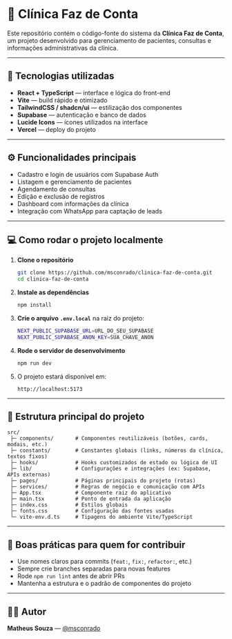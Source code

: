 # 🏥 Clínica Faz de Conta

Este repositório contém o código-fonte do sistema da **Clínica Faz de Conta**, um projeto desenvolvido para gerenciamento de pacientes, consultas e informações administrativas da clínica.

---

## 🚀 Tecnologias utilizadas
- **React + TypeScript** — interface e lógica do front-end  
- **Vite** — build rápido e otimizado  
- **TailwindCSS / shadcn/ui** — estilização dos componentes  
- **Supabase** — autenticação e banco de dados  
- **Lucide Icons** — ícones utilizados na interface  
- **Vercel** — deploy do projeto  

---

## ⚙️ Funcionalidades principais
- Cadastro e login de usuários com Supabase Auth  
- Listagem e gerenciamento de pacientes  
- Agendamento de consultas  
- Edição e exclusão de registros  
- Dashboard com informações da clínica  
- Integração com WhatsApp para captação de leads  

---

## 💻 Como rodar o projeto localmente

1. **Clone o repositório**
   ```bash
   git clone https://github.com/msconrado/clinica-faz-de-conta.git
   cd clinica-faz-de-conta
   ```

2. **Instale as dependências**
   ```bash
   npm install
   ```

3. **Crie o arquivo `.env.local`** na raiz do projeto:
   ```bash
   NEXT_PUBLIC_SUPABASE_URL=URL_DO_SEU_SUPABASE
   NEXT_PUBLIC_SUPABASE_ANON_KEY=SUA_CHAVE_ANON
   ```

4. **Rode o servidor de desenvolvimento**
   ```bash
   npm run dev
   ```

5. O projeto estará disponível em:
   ```
   http://localhost:5173
   ```

---

## 📁 Estrutura principal do projeto
```
src/
 ├─ components/       # Componentes reutilizáveis (botões, cards, modais, etc.)
 ├─ constants/        # Constantes globais (links, números da clínica, textos fixos)
 ├─ hooks/            # Hooks customizados de estado ou lógica de UI
 ├─ lib/              # Configurações e integrações (ex: Supabase, APIs externas)
 ├─ pages/            # Páginas principais do projeto (rotas)
 ├─ services/         # Regras de negócio e comunicação com APIs
 ├─ App.tsx           # Componente raiz do aplicativo
 ├─ main.tsx          # Ponto de entrada da aplicação
 ├─ index.css         # Estilos globais
 ├─ fonts.css         # Configuração das fontes usadas
 └─ vite-env.d.ts     # Tipagens do ambiente Vite/TypeScript
```

---

## 🧩 Boas práticas para quem for contribuir
- Use nomes claros para commits (`feat:`, `fix:`, `refactor:`, etc.)
- Sempre crie branches separadas para novas features
- Rode `npm run lint` antes de abrir PRs
- Mantenha a estrutura e o padrão de componentes do projeto

---

## 👨‍⚕️ Autor
**Matheus Souza** — [@msconrado](https://github.com/msconrado)
